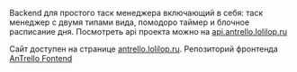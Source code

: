 Backend для простого таск менеджера включающий в себя: таск менеджер с двумя типами вида, помодоро таймер и блочное расписание дня. Посмотреть api проекта можно на [api.antrello.lolilop.ru](https://api.antrello.lolilop.ru/swagger/index.html)

Сайт доступен на странице [antrello.lolilop.ru](https://antrello.lolilop.ru). Репозиторий фронтенда [AnTrello Fontend](https://github.com/HOHLAND-CblP/AnTrello-Frontend)
